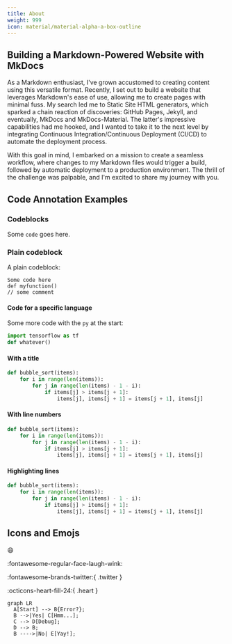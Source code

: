 ```yaml
---
title: About
weight: 999
icon: material/material-alpha-a-box-outline
---
```


## Building a Markdown-Powered Website with MkDocs

As a Markdown enthusiast, I've grown accustomed to creating content using this versatile format. Recently, I set out to build a website that leverages Markdown's ease of use, allowing me to create pages with minimal fuss. My search led me to Static Site HTML generators, which sparked a chain reaction of discoveries: GitHub Pages, Jekyll, and eventually, MkDocs and MkDocs-Material. The latter's impressive capabilities had me hooked, and I wanted to take it to the next level by integrating Continuous Integration/Continuous Deployment (CI/CD) to automate the deployment process.

With this goal in mind, I embarked on a mission to create a seamless workflow, where changes to my Markdown files would trigger a build, followed by automatic deployment to a production environment. The thrill of the challenge was palpable, and I'm excited to share my journey with you.

## Code Annotation Examples

### Codeblocks

Some `code` goes here.

### Plain codeblock

A plain codeblock:

```
Some code here
def myfunction()
// some comment
```

#### Code for a specific language

Some more code with the `py` at the start:

``` py
import tensorflow as tf
def whatever()
```

#### With a title

``` py title="bubble_sort.py"
def bubble_sort(items):
    for i in range(len(items)):
        for j in range(len(items) - 1 - i):
            if items[j] > items[j + 1]:
                items[j], items[j + 1] = items[j + 1], items[j]
```

#### With line numbers

``` py linenums="1"
def bubble_sort(items):
    for i in range(len(items)):
        for j in range(len(items) - 1 - i):
            if items[j] > items[j + 1]:
                items[j], items[j + 1] = items[j + 1], items[j]
```

#### Highlighting lines

``` py hl_lines="2 3"
def bubble_sort(items):
    for i in range(len(items)):
        for j in range(len(items) - 1 - i):
            if items[j] > items[j + 1]:
                items[j], items[j + 1] = items[j + 1], items[j]
```

## Icons and Emojs

:smile: 

:fontawesome-regular-face-laugh-wink:

:fontawesome-brands-twitter:{ .twitter }

:octicons-heart-fill-24:{ .heart }

``` mermaid
graph LR
  A[Start] --> B{Error?};
  B -->|Yes| C[Hmm...];
  C --> D[Debug];
  D --> B;
  B ---->|No| E[Yay!];
```